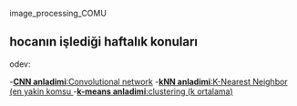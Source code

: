 image_processing_COMU
<h2>hocanın işlediği haftalık konuları </h2>

odev:

-[**CNN anladimi**:Convolutional network](CNN.md)
-[**kNN anladimi**:K-Nearest Neighbor (en yakin komsu ](KNN.md)
-[**k-means anladimi**:clustering (k ortalama)](Km.md)


